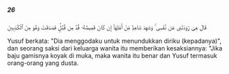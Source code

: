 ##### 26

<span class="ayah">قَالَ هِىَ رَٰوَدَتْنِى عَن نَّفْسِى ۚ وَشَهِدَ شَاهِدٌۭ مِّنْ أَهْلِهَآ إِن كَانَ قَمِيصُهُۥ قُدَّ مِن قُبُلٍۢ فَصَدَقَتْ وَهُوَ مِنَ ٱلْكَٰذِبِينَ</span>

<span class="ayah_translation">Yusuf berkata: "Dia menggodaku untuk menundukkan diriku (kepadanya)", dan seorang saksi dari keluarga wanita itu memberikan kesaksiannya: "Jika baju gamisnya koyak di muka, maka wanita itu benar dan Yusuf termasuk orang-orang yang dusta.</span>
